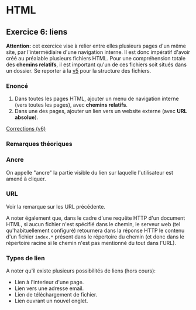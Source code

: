 # HTML

## Exercice 6: liens

**Attention:** cet exercice vise à relier entre elles plusieurs pages d'un même site, par l'intermédiaire d'une navigation interne. Il est donc impératif d'avoir créé au préalable plusieurs fichiers HTML. Pour une compréhension totale des **chemins relatifs**, il est important qu'un de ces fichiers soit situés dans un dossier. Se reporter à la [v5](./v5) pour la structure des fichiers.

### Enoncé

 1. Dans toutes les pages HTML, ajouter un menu de navigation interne (vers toutes les pages), avec **chemins relatifs**.
 2. Dans une des pages, ajouter un lien vers un website externe (avec **URL absolue**).
 
[Corrections (v6)](./corrections)

### Remarques théoriques

### Ancre

On appelle "ancre" la partie visible du lien sur laquelle l'utilisateur est amené à cliquer.

### URL

Voir la remarque sur les URL précédente.

A noter également que, dans le cadre d'une requête HTTP d'un document HTML, si aucun fichier n'est spécifié dans le chemin, le serveur web (tel qu'habituellement configuré) retournera dans la réponse HTTP le contenu d'un fichier `index.*` présent dans le répertoire du chemin (et donc dans le répertoire racine si le chemin n'est pas mentionné du tout dans l'URL).

### Types de lien

A noter qu'il existe plusieurs possibilités de liens (hors cours):
 - Lien à l'interieur d'une page.
 - Lien vers une adresse email.
 - Lien de téléchargement de fichier.
 - Lien ouvrant un nouvel onglet.
